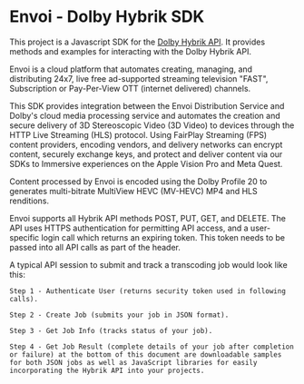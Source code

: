 # Envoi - Dolby Hybrik SDK

This project is a Javascript SDK for the [Dolby Hybrik API](https://docs.hybrik.com/api/v1/HybrikAPI.html?#getting-started). 
It provides methods and examples for interacting with the Dolby Hybrik API.

Envoi is a cloud platform that automates creating, managing, and distributing 24x7, live free ad-supported streaming television "FAST", Subscription or Pay-Per-View OTT (internet delivered) channels. 

This SDK provides integration between the Envoi Distribution Service and Dolby's cloud media processing service and automates the creation and secure delivery of 3D Stereoscopic Video (3D Video) to devices through the HTTP Live Streaming (HLS) protocol. Using FairPlay Streaming (FPS) content providers, encoding vendors, and delivery networks can encrypt content, securely exchange keys, and protect and deliver content via our SDKs to Immersive experiences on the Apple Vision Pro and Meta Quest.

Content processed by Envoi is encoded using the Dolby Profile 20 to generates multi-bitrate MultiView HEVC (MV-HEVC) MP4 and HLS renditions.

Envoi supports all Hybrik API methods POST, PUT, GET, and DELETE. The API uses HTTPS authentication for permitting API access, and a user-specific login call which returns an expiring token. This token needs to be passed into all API calls as part of the header.

A typical API session to submit and track a transcoding job would look like this:
	
 	Step 1 - Authenticate User (returns security token used in following calls). 

	Step 2 - Create Job (submits your job in JSON format). 

	Step 3 - Get Job Info (tracks status of your job). 

	Step 4 - Get Job Result (complete details of your job after completion or failure) at the bottom of this document are downloadable samples for both JSON jobs as well as JavaScript libraries for easily incorporating the Hybrik API into your projects.

